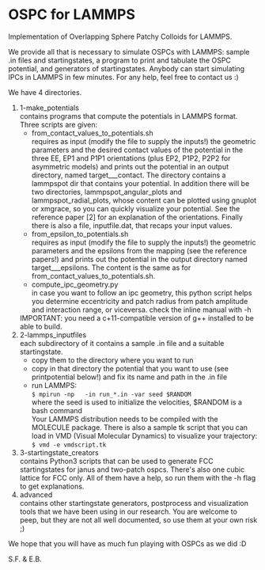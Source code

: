 <h1>OSPC for LAMMPS</h1>
<p>Implementation of Overlapping Sphere Patchy Colloids for LAMMPS.</p>

<p>We provide all that is necessary to simulate OSPCs with LAMMPS:
sample .in files and startingstates, a program to print and tabulate the
OSPC potential, and generators of startingstates.
Anybody can start simulating IPCs in LAMMPS in few minutes.
For any help, feel free to contact us :)</p>

<p>We have 4 directories.</p>

<ol>
  <li> 1-make_potentials <br>
    contains programs that compute the potentials in LAMMPS format. <br>
    Three scripts are given:<br>
    <ul>
       <li>
       from_contact_values_to_potentials.sh <br>
       requires as input (modify the file to supply the inputs!)
       the geometric parameters and the desired contact values of the potential
       in the three EE, EP1 and P1P1 orientations
       (plus EP2, P1P2, P2P2 for asymmetric models)
       and prints out the potential in an output directory,
       named target_<modelname>_<symmetry>_contact.
       The directory contains a lammpspot dir that contains your potential.
       In addition there will be two directories,
       lammpspot_angular_plots and
       lammpspot_radial_plots,
       whose content can be plotted using gnuplot or xmgrace, so you can
       quickly visualize your potential. See the reference paper [2] for an
       explanation of the orientations.
       Finally there is also a file, inputfile.dat,
       that recaps your input values.
       </li>
       <li>
       from_epsilon_to_potentials.sh <br>
       requires as input (modify the file to supply the inputs!)
       the geometric parameters and the epsilons from the mapping (see the
       reference papers!) and prints out the potential in the output directory
       named target_<modelname>_<symmetry>_epsilons.
       The content is the same as for from_contact_values_to_potentials.sh.
       </li>
       <li>
       compute_ipc_geometry.py <br>
       in case you want to follow an ipc geometry, this python script helps
       you determine eccentricity and patch radius from patch amplitude and
       interaction range, or viceversa. check the inline manual with -h
       </li>
    </ul>
    IMPORTANT: you need a c+11-compatible version of g++ installed to be able to build.
  </li>

  <li> 2-lammps_inputfiles <br>
    each subdirectory of it contains a sample .in file and a suitable
    startingstate.
    <ul>
      <li>copy them to the directory where you want to run</li>
      <li>copy in that directory the potential that you want to use
        (see printpotential below!)
        and fix its name and path in the .in file</li>
      <li>run LAMMPS: <br>
         <code>$ mpirun -np <num_cpus> </lammps/exe/path> -in run_*.in -var seed $RANDOM </code> <br>
       where the seed is used to initialize the velocities, $RANDOM is a bash command <br>
    Your LAMMPS distribution needs to be compiled with the MOLECULE package.
    There is also a sample tk script that you can load in VMD (Visual Molecular
    Dynamics) to visualize your trajectory:<br>
    <code>$ vmd -e vmdscript.tk </path/to/trajectory.lammpstrj></code>
        </li>
    </ul>
  </li>

  <li> 3-startingstate_creators <br>
    contains Python3 scripts that can be used to generate FCC startingstates
    for janus and two-patch ospcs. There's also one cubic lattice for FCC only.
    All of them have a help, so run them with the -h flag to get explanations.
  </li>

  <li> advanced <br>
    contains other startingstate generators, postprocess and visualization
    tools that we have been using in our research.
    You are welcome to peep, but they are not all well documented,
    so use them at your own risk ;)
  </li>
</ol>

<p>We hope that you will have as much fun playing with OSPCs as we did :D</p>
<p>S.F. & E.B. </p>
